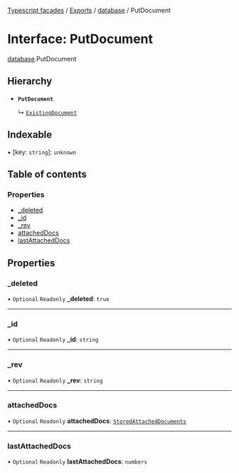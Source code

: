 [Typescript facades](../index.md) / [Exports](../modules.md) / [database](../modules/database.md) / PutDocument

# Interface: PutDocument

[database](../modules/database.md).PutDocument

## Hierarchy

- **`PutDocument`**

  ↳ [`ExistingDocument`](database.ExistingDocument.md)

## Indexable

▪ [key: `string`]: `unknown`

## Table of contents

### Properties

- [\_deleted](database.PutDocument.md#_deleted)
- [\_id](database.PutDocument.md#_id)
- [\_rev](database.PutDocument.md#_rev)
- [attachedDocs](database.PutDocument.md#attacheddocs)
- [lastAttachedDocs](database.PutDocument.md#lastattacheddocs)

## Properties

### \_deleted

• `Optional` `Readonly` **\_deleted**: ``true``

___

### \_id

• `Optional` `Readonly` **\_id**: `string`

___

### \_rev

• `Optional` `Readonly` **\_rev**: `string`

___

### attachedDocs

• `Optional` `Readonly` **attachedDocs**: [`StoredAttachedDocuments`](../modules/database.md#storedattacheddocuments)

___

### lastAttachedDocs

• `Optional` `Readonly` **lastAttachedDocs**: `numbers`
